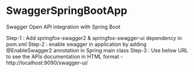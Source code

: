 # SwaggerSpringBootApp
Swagger Open API integration with Spring Boot

<p>
  Step-1 : Add springfox-swagger2 & springfox-swagger-ui dependency in pom.xml
  Step-2 : enable swagger in application by adding @EnableSwagger2 annotation in Spring main class
  Step-3 : Use below URL to see the APIs documentation in HTML format -
            http://localhost:9090/swagger-ui/
</p>

